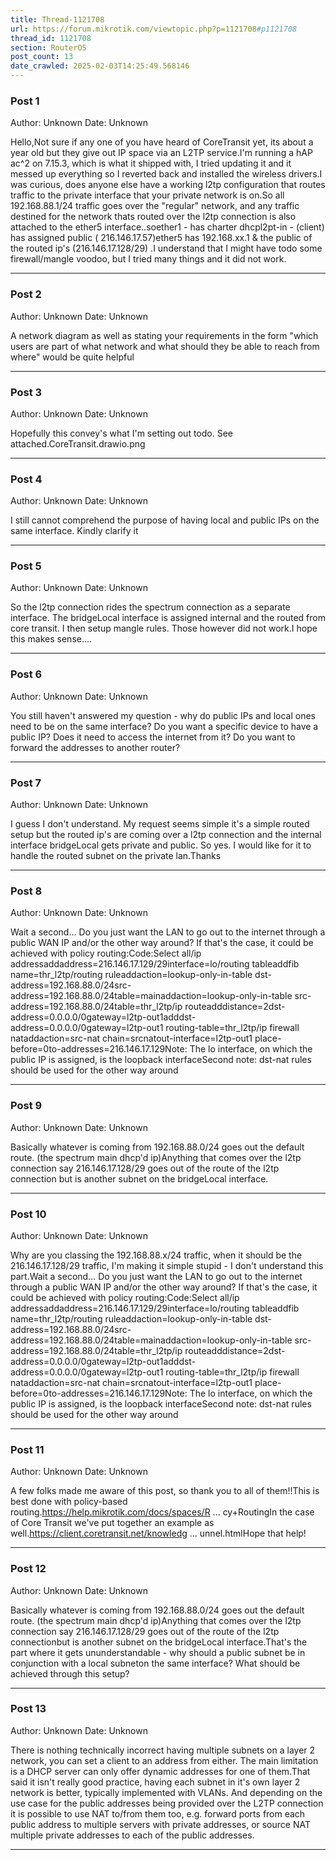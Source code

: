 ```yaml
---
title: Thread-1121708
url: https://forum.mikrotik.com/viewtopic.php?p=1121708#p1121708
thread_id: 1121708
section: RouterOS
post_count: 13
date_crawled: 2025-02-03T14:25:49.568146
---
```


### Post 1
Author: Unknown
Date: Unknown

Hello,Not sure if any one of you have heard of CoreTransit yet, its about a year old but they give out IP space via an L2TP service.I'm running a hAP ac^2 on 7.15.3, which is what it shipped with, I tried updating it and it messed up everything so I reverted back and installed the wireless drivers.I was curious, does anyone else have a working l2tp configuration that routes traffic to the private interface that your private network is on.So all 192.168.88.1/24 traffic goes over the "regular" network, and any traffic destined for the network thats routed over the l2tp connection is also attached to the ether5 interface..soether1 - has charter dhcpl2pt-in - (client) has assigned public ( 216.146.17.57)ether5 has 192.168.xx.1 & the public of the routed ip's (216.146.17.128/29) .I understand that I might have todo some firewall/mangle voodoo, but I tried many things and it did not work.

---
### Post 2
Author: Unknown
Date: Unknown

A network diagram as well as stating your requirements in the form "which users are part of what network and what should they be able to reach from where" would be quite helpful

---
### Post 3
Author: Unknown
Date: Unknown

Hopefully this convey's what I'm setting out todo.  See attached.CoreTransit.drawio.png

---
### Post 4
Author: Unknown
Date: Unknown

I still cannot comprehend the purpose of having local and public IPs on the same interface. Kindly clarify it

---
### Post 5
Author: Unknown
Date: Unknown

So the l2tp connection rides the spectrum connection as a separate interface.  The bridgeLocal interface is assigned internal and the routed from core transit.  I then setup mangle rules.  Those however did not work.I hope this makes sense....

---
### Post 6
Author: Unknown
Date: Unknown

You still haven't answered my question - why do public IPs and local ones need to be on the same interface? Do you want a specific device to have a public IP? Does it need to access the internet from it? Do you want to forward the addresses to another router?

---
### Post 7
Author: Unknown
Date: Unknown

I guess I don't understand.  My request seems simple it's a simple routed setup but the routed ip's are coming over a l2tp connection and the internal interface bridgeLocal gets private and public.  So yes. I would like for it to handle the routed subnet on the private lan.Thanks

---
### Post 8
Author: Unknown
Date: Unknown

Wait a second... Do you just want the LAN to go out to the internet through a public WAN IP and/or the other way around? If that's the case, it could be achieved with policy routing:Code:Select all/ip addressaddaddress=216.146.17.129/29interface=lo/routing tableaddfib name=thr_l2tp/routing ruleaddaction=lookup-only-in-table dst-address=192.168.88.0/24src-address=192.168.88.0/24table=mainaddaction=lookup-only-in-table src-address=192.168.88.0/24table=thr_l2tp/ip routeadddistance=2dst-address=0.0.0.0/0gateway=l2tp-out1adddst-address=0.0.0.0/0gateway=l2tp-out1 routing-table=thr_l2tp/ip firewall nataddaction=src-nat chain=srcnatout-interface=l2tp-out1 place-before=0to-addresses=216.146.17.129Note: The lo interface, on which the public IP is assigned, is the loopback interfaceSecond note: dst-nat rules should be used for the other way around

---
### Post 9
Author: Unknown
Date: Unknown

Basically whatever is coming from 192.168.88.0/24 goes out the default route. (the spectrum main dhcp'd ip)Anything that comes over the l2tp connection say 216.146.17.128/29 goes out of the route of the l2tp connection but is another subnet on the bridgeLocal interface.

---
### Post 10
Author: Unknown
Date: Unknown

Why are you classing the 192.168.88.x/24 traffic, when it should be the 216.146.17.128/29 traffic, I'm making it simple stupid - I don't understand this part.Wait a second... Do you just want the LAN to go out to the internet through a public WAN IP and/or the other way around? If that's the case, it could be achieved with policy routing:Code:Select all/ip addressaddaddress=216.146.17.129/29interface=lo/routing tableaddfib name=thr_l2tp/routing ruleaddaction=lookup-only-in-table dst-address=192.168.88.0/24src-address=192.168.88.0/24table=mainaddaction=lookup-only-in-table src-address=192.168.88.0/24table=thr_l2tp/ip routeadddistance=2dst-address=0.0.0.0/0gateway=l2tp-out1adddst-address=0.0.0.0/0gateway=l2tp-out1 routing-table=thr_l2tp/ip firewall nataddaction=src-nat chain=srcnatout-interface=l2tp-out1 place-before=0to-addresses=216.146.17.129Note: The lo interface, on which the public IP is assigned, is the loopback interfaceSecond note: dst-nat rules should be used for the other way around

---
### Post 11
Author: Unknown
Date: Unknown

A few folks made me aware of this post, so thank you to all of them!!This is best done with policy-based routing.https://help.mikrotik.com/docs/spaces/R ... cy+RoutingIn the case of Core Transit we've put together an example as well.https://client.coretransit.net/knowledg ... unnel.htmlHope that help!

---
### Post 12
Author: Unknown
Date: Unknown

Basically whatever is coming from 192.168.88.0/24 goes out the default route. (the spectrum main dhcp'd ip)Anything that comes over the l2tp connection say 216.146.17.128/29 goes out of the route of the l2tp connectionbut is another subnet on the bridgeLocal interface.That's the part where it gets ununderstandable - why should a public subnet be in conjunction with a local subneton the same interface? What should be achieved through this setup?

---
### Post 13
Author: Unknown
Date: Unknown

There is nothing technically incorrect having multiple subnets on a layer 2 network, you can set a client to an address from either. The main limitation is a DHCP server can only offer dynamic addresses for one of them.That said it isn't really good practice, having each subnet in it's own layer 2 network is better, typically implemented with VLANs. And depending on the use case for the public addresses being provided over the L2TP connection it is possible to use NAT to/from them too, e.g. forward ports from each public address to multiple servers with private addresses, or source NAT multiple private addresses to each of the public addresses.

---
